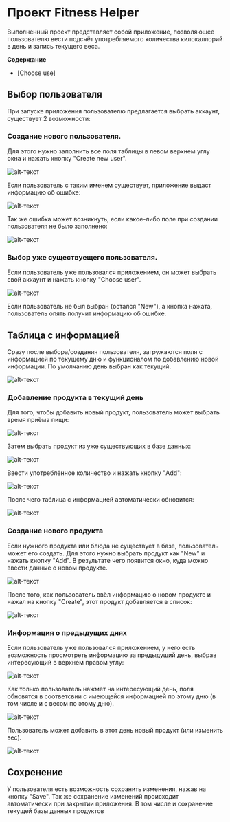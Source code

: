# Проект Fitness Helper

Выполненный проект представляет собой приложение, позволяющее пользователю вести подсчёт употребляемого количества килокаллорий в день и запись текущего веса.

**Содержание**
- [Choose use]

## <a name = 'Choose user'> Выбор пользователя </a>

При запуске приложения пользователю предлагается выбрать аккаунт, существует 2 возможности:

### Создание нового пользователя.

Для этого нужно заполнить все поля таблицы в левом верхнем углу окна и нажать кнопку "Create new user".

![alt-текст](https://github.com/gogoJOM/PyFitnessHelper/blob/master/img/new_user_info.png "Create new user")

Если пользователь с таким именем существует, приложение выдаст информацию об ошибке:

![alt-текст](https://github.com/gogoJOM/PyFitnessHelper/blob/master/img/warning_username.png "Error message")

Так же ошибка может возникнуть, если какое-либо поле при создании пользователя не было заполнено:

![alt-текст](https://github.com/gogoJOM/PyFitnessHelper/blob/master/img/warning_weight.png "Error message")

### Выбор уже существуещего пользователя.

Если пользователь уже пользовался приложением, он может выбрать свой аккаунт и нажать кнопку "Choose user".

![alt-текст](https://github.com/gogoJOM/PyFitnessHelper/blob/master/img/choose_user.png "Choose user")

Если пользователь не был выбран (остался "New"), а кнопка нажата, пользователь опять получит информацию об ошибке.

## Таблица с информацией

Сразу после выбора/создания пользователя, загружаются поля с информацией по текущему дню и функционалом по добавлению новой информации.
По умолчанию день выбран как текущий.

![alt-текст](https://github.com/gogoJOM/PyFitnessHelper/blob/master/img/day_info1.png "Day info")

### Добавление продукта в текущий день

Для того, чтобы добавить новый продукт, пользователь может выбрать время приёма пищи:

![alt-текст](https://github.com/gogoJOM/PyFitnessHelper/blob/master/img/add_product1.png "Add product")

Затем выбрать продукт из уже существующих в базе данных:

![alt-текст](https://github.com/gogoJOM/PyFitnessHelper/blob/master/img/add_product2.png "Add product")

Ввести употреблённое количество и нажать кнопку "Add":

![alt-текст](https://github.com/gogoJOM/PyFitnessHelper/blob/master/img/add_product3.png "Add product")

После чего таблица с информацией автоматически обновится:

![alt-текст](https://github.com/gogoJOM/PyFitnessHelper/blob/master/img/add_product4.png "Add product")

### Создание нового продукта

Если нужного продукта или блюда не существует в базе, пользователь может его создать. Для этого нужно выбрать продукт как "New" и нажать кнопку "Add". В результате чего появится окно, куда можно ввести данные о новом продукте.

![alt-текст](https://github.com/gogoJOM/PyFitnessHelper/blob/master/img/new_product1.png "New product")

После того, как пользователь ввёл информацию о новом продукте и нажал на кнопку "Create", этот продукт добавляется в список:

![alt-текст](https://github.com/gogoJOM/PyFitnessHelper/blob/master/img/new_product2.png "New product")

### Информация о предыдущих днях

Если пользователь уже пользовался приложением, у него есть возможность просмотреть информацию за предыдущий день, выбрав интересующий в верхнем правом углу:

![alt-текст](https://github.com/gogoJOM/PyFitnessHelper/blob/master/img/days.png "Days")

Как только пользователь нажмёт на интересующий день, поля обновятся в соответсвии с имеющейся информацией по этому дню (в том числе и с весом по этому дню).

![alt-текст](https://github.com/gogoJOM/PyFitnessHelper/blob/master/img/day_info2.png "Day info")

Пользователь может добавить в этот день новый продукт (или изменить вес).

![alt-текст](https://github.com/gogoJOM/PyFitnessHelper/blob/master/img/day_info3.png "Day info")

## Сохренение

У пользователя есть возможность сохранить изменения, нажав на кнопку "Save". Так же сохранение изменений происходит автоматически при закрытии приложения. В том числе и сохранение текущей базы данных продуктов
